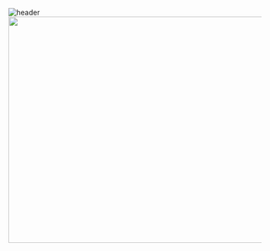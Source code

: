 ![header](https://capsule-render.vercel.app/api?type=Transparent&animation=twinkling&text=(～﹃～)~z%20%20Z&fontColor=FFFFFF)
<a href="https://www.gitanimals.org/en_US?utm_medium=image&utm_source=dlwjdals910&utm_content=farm">
<img
  src="https://render.gitanimals.org/farms/dlwjdals910"
  width="900"
  height="450"
/>
</a>
